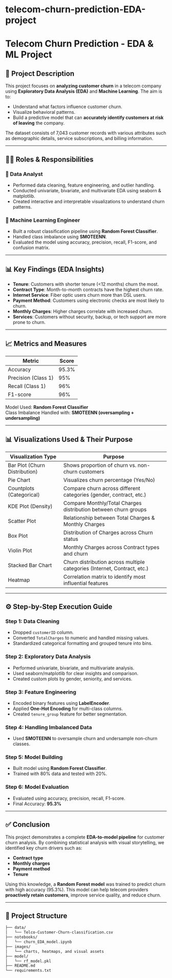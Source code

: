 # telecom-churn-prediction-EDA-project

# Telecom Churn Prediction - EDA & ML Project

## 📌 Project Description
This project focuses on **analyzing customer churn** in a telecom company using **Exploratory Data Analysis (EDA)** and **Machine Learning**. The aim is to:
- Understand what factors influence customer churn.
- Visualize behavioral patterns.
- Build a predictive model that can **accurately identify customers at risk of leaving** the company.

The dataset consists of 7,043 customer records with various attributes such as demographic details, service subscriptions, and billing information.

---

## 👩‍💼 Roles & Responsibilities

### 🔹 Data Analyst
- Performed data cleaning, feature engineering, and outlier handling.
- Conducted univariate, bivariate, and multivariate EDA using seaborn & matplotlib.
- Created interactive and interpretable visualizations to understand churn patterns.

### 🔹 Machine Learning Engineer
- Built a robust classification pipeline using **Random Forest Classifier**.
- Handled class imbalance using **SMOTEENN**.
- Evaluated the model using accuracy, precision, recall, F1-score, and confusion matrix.

---

## 📊 Key Findings (EDA Insights)

- **Tenure**: Customers with shorter tenure (<12 months) churn the most.
- **Contract Type**: Month-to-month contracts have the highest churn rate.
- **Internet Service**: Fiber optic users churn more than DSL users.
- **Payment Method**: Customers using electronic checks are most likely to churn.
- **Monthly Charges**: Higher charges correlate with increased churn.
- **Services**: Customers without security, backup, or tech support are more prone to churn.

---

## 📈 Metrics and Measures

| Metric              | Score     |
|---------------------|-----------|
| Accuracy            | 95.3%     |
| Precision (Class 1) | 95%       |
| Recall (Class 1)    | 96%       |
| F1-score            | 96%       |

Model Used: **Random Forest Classifier**  
Class Imbalance Handled with: **SMOTEENN (oversampling + undersampling)**

---

## 📊 Visualizations Used & Their Purpose

| Visualization Type             | Purpose                                                                 |
|-------------------------------|-------------------------------------------------------------------------|
| Bar Plot (Churn Distribution) | Shows proportion of churn vs. non-churn customers                       |
| Pie Chart                     | Visualizes churn percentage (Yes/No)                                    |
| Countplots (Categorical)      | Compare churn across different categories (gender, contract, etc.)      |
| KDE Plot (Density)            | Compare Monthly/Total Charges distribution between churn groups         |
| Scatter Plot                  | Relationship between Total Charges & Monthly Charges                    |
| Box Plot                      | Distribution of Charges across Churn status                             |
| Violin Plot                   | Monthly Charges across Contract types and churn                         |
| Stacked Bar Chart             | Churn distribution across multiple categories (Internet, Contract, etc.)|
| Heatmap                       | Correlation matrix to identify most influential features                |

---

## ⚙️ Step-by-Step Execution Guide

### Step 1: Data Cleaning
- Dropped `customerID` column.
- Converted `TotalCharges` to numeric and handled missing values.
- Standardized categorical formatting and grouped tenure into bins.

### Step 2: Exploratory Data Analysis
- Performed univariate, bivariate, and multivariate analysis.
- Used seaborn/matplotlib for clear insights and comparison.
- Created custom plots by gender, seniority, and services.

### Step 3: Feature Engineering
- Encoded binary features using **LabelEncoder**.
- Applied **One-Hot Encoding** for multi-class columns.
- Created `tenure_group` feature for better segmentation.

### Step 4: Handling Imbalanced Data
- Used **SMOTEENN** to oversample churn and undersample non-churn classes.

### Step 5: Model Building
- Built model using **Random Forest Classifier**.
- Trained with 80% data and tested with 20%.

### Step 6: Model Evaluation
- Evaluated using accuracy, precision, recall, F1-score.
- Final Accuracy: **95.3%**

---

## ✅ Conclusion

This project demonstrates a complete **EDA-to-model pipeline** for customer churn analysis. By combining statistical analysis with visual storytelling, we identified key churn drivers such as:
- **Contract type**
- **Monthly charges**
- **Payment method**
- **Tenure**

Using this knowledge, a **Random Forest model** was trained to predict churn with high accuracy (95.3%). This model can help telecom providers **proactively retain customers**, improve service quality, and reduce churn.

---

## 📁 Project Structure

```bash
├── data/
│   └── Telco-Customer-Churn-classification.csv
├── notebooks/
│   └── churn_EDA_model.ipynb
├── images/
│   └── charts, heatmaps, and visual assets
├── model/
│   └── rf_model.pkl
├── README.md
└── requirements.txt
